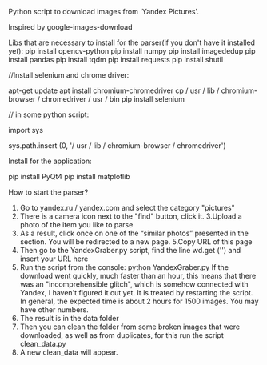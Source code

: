 Python script to download images from 'Yandex Pictures'.

Inspired by google-images-download


Libs that are necessary to install for the parser(if you don't have it installed yet):
pip install opencv-python
pip install numpy
pip install imagededup
pip install pandas
pip install tqdm
pip install requests
pip install shutil

//Install selenium and chrome driver:

apt-get update
apt install chromium-chromedriver
cp / usr / lib / chromium-browser / chromedriver / usr / bin
pip install selenium

// in some python script:

import sys

sys.path.insert (0, '/ usr / lib / chromium-browser / chromedriver')


Install for the application:

pip install PyQt4
pip install matplotlib

How to start the parser?

1. Go  to yandex.ru / yandex.com and select the category "pictures"
2. There is a camera icon next to the "find" button, click it.
3.Upload a photo of the item you like to parse
4. As a result, click once on one of the “similar photos” presented in the section. You will be redirected to a new page. 
5.Copy URL of this page
6. Then go to the YandexGraber.py script, find the line wd.get ('') and insert your URL here
7. Run the script from the console: python YandexGraber.py
If the download went quickly, much faster than an hour, this means that there was an "incomprehensible glitch", which is somehow connected with Yandex, I haven't figured it out yet. It is treated by restarting the script. In general, the expected time is about 2 hours for 1500 images. You may have other numbers.
8. The result is in the data folder
9. Then you can clean the folder from some broken images that were downloaded, as well as from duplicates, for this run the script clean_data.py
10. A new clean_data will appear.

